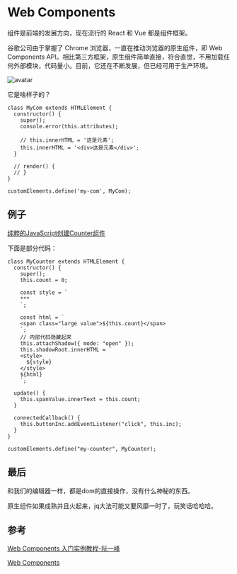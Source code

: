 # Web Components

组件是前端的发展方向，现在流行的 React 和 Vue 都是组件框架。

谷歌公司由于掌握了 Chrome 浏览器，一直在推动浏览器的原生组件，即 Web Components API。相比第三方框架，原生组件简单直接，符合直觉，不用加载任何外部模块，代码量小。目前，它还在不断发展，但已经可用于生产环境。

![avatar](https://www.wangbase.com/blogimg/asset/201908/bg2019080604.jpg)

它是啥样子的？
```
class MyCom extends HTMLElement {
  constructor() {
    super();
    console.error(this.attributes);

    // this.innerHTML = '这是元素';
    this.innerHTML = '<div>这是元素</div>';
  }

  // render() {
  // }
}

customElements.define('my-com', MyCom);
```

## 例子

[纯粹的JavaScript创建Counter组件](https://webcomponents.dev/edit/sq69o4hRWDjdydMW1UZ2?embed=1&sv=1&pm=1)

下面是部分代码：
```
class MyCounter extends HTMLElement {
  constructor() {
    super();
    this.count = 0;

    const style = `
    ***
    `;

    const html = `
    <span class="large value">${this.count}</span>
    `;
    // 内部代码隐藏起来
    this.attachShadow({ mode: "open" });
    this.shadowRoot.innerHTML = `
    <style>
      ${style}
    </style>
    ${html}
    `;

  update() {
    this.spanValue.innerText = this.count;
  }

  connectedCallback() {
    this.buttonInc.addEventListener("click", this.inc);
  }
}

customElements.define("my-counter", MyCounter);

```

## 最后
和我们的编辑器一样，都是dom的直接操作，没有什么神秘的东西。 

原生组件如果成熟并且火起来，jq大法可能又要风靡一时了，玩笑话哈哈哈。

## 参考
[Web Components 入门实例教程-阮一峰](http://www.ruanyifeng.com/blog/2019/08/web_components.html)

[Web Components](https://juejin.cn/post/6868038526047846407)
